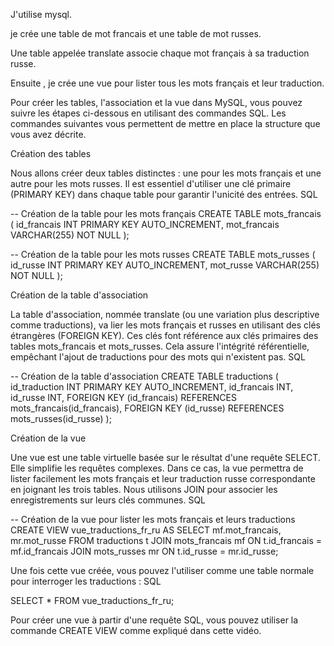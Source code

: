 J'utilise mysql.

je crée une table de mot francais et une table de mot russes.

Une table appelée translate associe chaque mot français à sa traduction russe.

Ensuite , je crée une vue pour lister tous les mots français et leur traduction. 

Pour créer les tables, l'association et la vue dans MySQL, vous pouvez suivre les étapes ci-dessous en utilisant des commandes SQL. Les commandes suivantes vous permettent de mettre en place la structure que vous avez décrite.

Création des tables

Nous allons créer deux tables distinctes : une pour les mots français et une autre pour les mots russes. Il est essentiel d'utiliser une clé primaire (PRIMARY KEY) dans chaque table pour garantir l'unicité des entrées.
SQL

-- Création de la table pour les mots français
CREATE TABLE mots_francais (
id_francais INT PRIMARY KEY AUTO_INCREMENT,
mot_francais VARCHAR(255) NOT NULL
);

-- Création de la table pour les mots russes
CREATE TABLE mots_russes (
id_russe INT PRIMARY KEY AUTO_INCREMENT,
mot_russe VARCHAR(255) NOT NULL
);

Création de la table d'association

La table d'association, nommée translate (ou une variation plus descriptive comme traductions), va lier les mots français et russes en utilisant des clés étrangères (FOREIGN KEY). Ces clés font référence aux clés primaires des tables mots_francais et mots_russes. Cela assure l'intégrité référentielle, empêchant l'ajout de traductions pour des mots qui n'existent pas.
SQL

-- Création de la table d'association
CREATE TABLE traductions (
id_traduction INT PRIMARY KEY AUTO_INCREMENT,
id_francais INT,
id_russe INT,
FOREIGN KEY (id_francais) REFERENCES mots_francais(id_francais),
FOREIGN KEY (id_russe) REFERENCES mots_russes(id_russe)
);

Création de la vue

Une vue est une table virtuelle basée sur le résultat d'une requête SELECT. Elle simplifie les requêtes complexes. Dans ce cas, la vue permettra de lister facilement les mots français et leur traduction russe correspondante en joignant les trois tables. Nous utilisons JOIN pour associer les enregistrements sur leurs clés communes.
SQL

-- Création de la vue pour lister les mots français et leurs traductions
CREATE VIEW vue_traductions_fr_ru AS
SELECT
mf.mot_francais,
mr.mot_russe
FROM
traductions t
JOIN
mots_francais mf ON t.id_francais = mf.id_francais
JOIN
mots_russes mr ON t.id_russe = mr.id_russe;

Une fois cette vue créée, vous pouvez l'utiliser comme une table normale pour interroger les traductions :
SQL

SELECT * FROM vue_traductions_fr_ru;

Pour créer une vue à partir d'une requête SQL, vous pouvez utiliser la commande CREATE VIEW comme expliqué dans cette vidéo.